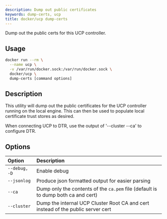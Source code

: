 ```yaml
---
description: Dump out public certificates
keywords: dump-certs, ucp
title: docker/ucp dump-certs
---
```


Dump out the public certs for this UCP controller.

## Usage

```bash
docker run --rm \
  --name ucp \
  -v /var/run/docker.sock:/var/run/docker.sock \
  docker/ucp \
  dump-certs [command options]
```

## Description

This utility will dump out the public certificates for the UCP controller
running on the local engine.  This can then be used to populate local
certificate trust stores as desired.

When connecting UCP to DTR, use the output of '--cluster --ca' to
configure DTR.


## Options

| Option        | Description                                                                       |
|:--------------|:----------------------------------------------------------------------------------|
| `--debug, -D` | Enable debug                                                                      |
| `--jsonlog`   | Produce json formatted output for easier parsing                                  |
| `--ca`        | Dump only the contents of the `ca.pem` file (default is to dump both ca and cert) |
| `--cluster`   | Dump the internal UCP Cluster Root CA and cert instead of the public server cert  |